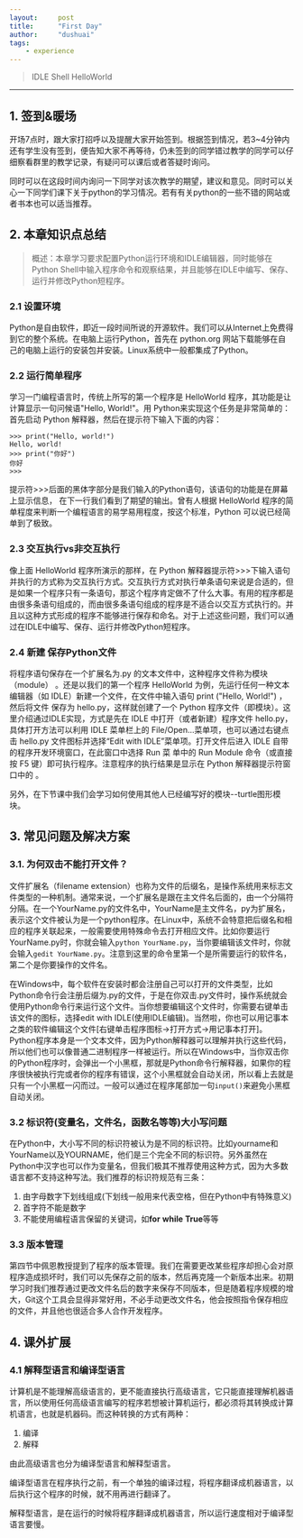 ```yaml
---
layout:     post
title:      "First Day"
author:     "dushuai"
tags:
    - experience
---
```


> IDLE Shell HelloWorld

<!--more-->

---

## 1. 签到&暖场

开场7点时，跟大家打招呼以及提醒大家开始签到。根据签到情况，若3~4分钟内还有学生没有签到，便告知大家不再等待，仍未签到的同学错过教学的同学可以仔细察看群里的教学记录，有疑问可以课后或者答疑时询问。

同时可以在这段时间内询问一下同学对该次教学的期望，建议和意见。同时可以关心一下同学们课下关于python的学习情况。若有有关python的一些不错的网站或者书本也可以适当推荐。

## 2. 本章知识点总结

> 概述：本章学习要求配置Python运行环境和IDLE编辑器，同时能够在Python Shell中输入程序命令和观察结果，并且能够在IDLE中编写、保存、运行并修改Python短程序。

### 2.1 设置环境

Python是自由软件，即近一段时间所说的开源软件。我们可以从Internet上免费得到它的整个系统。在电脑上运行Python，首先在 python.org 网站下载能够在自己的电脑上运行的安装包并安装。Linux系统中一般都集成了Python。

### 2.2 运行简单程序

学习一门编程语言时，传统上所写的第一个程序是 HelloWorld 程序，其功能是让计算显示一句问候语"Hello, World!"。用 Python来实现这个任务是非常简单的：首先启动 Python 解释器，然后在提示符下输入下面的内容：

```
>>> print("Hello, world!")
Hello, world!
>>> print("你好")
你好
>>>
```

提示符>>>后面的黑体字部分是我们输入的Python语句，该语句的功能是在屏幕上显示信息， 在下一行我们看到了期望的输出。曾有人根据 HelloWorld 程序的简单程度来判断一个编程语言的易学易用程度，按这个标准，Python 可以说已经简单到了极致。

### 2.3 交互执行vs非交互执行

像上面 HelloWorld 程序所演示的那样，在 Python 解释器提示符>>>下输入语句并执行的方式称为交互执行方式。交互执行方式对执行单条语句来说是合适的，但是如果一个程序只有一条语句，那这个程序肯定做不了什么大事。有用的程序都是由很多条语句组成的，而由很多条语句组成的程序是不适合以交互方式执行的。并且以这种方式形成的程序不能够进行保存和命名。对于上述这些问题，我们可以通过在IDLE中编写、保存、运行并修改Python短程序。

### 2.4 新建 保存Python文件

将程序语句保存在一个扩展名为.py 的文本文件中，这种程序文件称为模块（module） 。还是以我们的第一个程序 HelloWorld 为例，先运行任何一种文本编辑器（如 IDLE）新建一个文件，在文件中输入语句 print ("Hello, World!") ，然后将文件 保存为 hello.py，这样就创建了一个 Python 程序文件（即模块）。这里介绍通过IDLE实现，方式是先在 IDLE 中打开（或者新建）程序文件 hello.py，具体打开方法可以利用 IDLE 菜单栏上的 File/Open...菜单项，也可以通过右键点击 hello.py 文件图标并选择“Edit with IDLE”菜单项。打开文件后进入 IDLE 自带的程序开发环境窗口，在此窗口中选择 Run 菜 单中的 Run Module 命令（或直接按 F5 键）即可执行程序。注意程序的执行结果是显示在 Python 解释器提示符窗口中的 。

另外，在下节课中我们会学习如何使用其他人已经编写好的模块--turtle图形模块。

## 3. 常见问题及解决方案

### 3.1. 为何双击不能打开文件？

文件扩展名（filename extension）也称为文件的后缀名，是操作系统用来标志文件类型的一种机制。通常来说，一个扩展名是跟在主文件名后面的，由一个分隔符分隔。在一个YourName.py的文件名中，YourName是主文件名，py为扩展名，表示这个文件被认为是一个python程序。在Linux中，系统不会特意把后缀名和相应的程序关联起来，一般需要使用特殊命令去打开相应文件。比如你要运行YourName.py时，你就会输入```python YourName.py```，当你要编辑该文件时，你就会输入```gedit YourName.py```。注意到这里的命令里第一个是所需要运行的软件名，第二个是你要操作的文件名。 

在Windows中，每个软件在安装时都会注册自己可以打开的文件类型，比如Python命令行会注册后缀为.py的文件，于是在你双击.py文件时，操作系统就会使用Python命令行来运行这个文件。当你想要编辑这个文件时，你需要右键单击该文件的图标，选择edit with IDLE(使用IDLE编辑)。当然啦，你也可以用记事本之类的软件编辑这个文件[右键单击程序图标->打开方式->用记事本打开]。 Python程序本身是一个文本文件，因为Python解释器可以理解并执行这些代码，所以他们也可以像普通二进制程序一样被运行。所以在Windows中，当你双击你的Python程序时，会弹出一个小黑框，那就是Python命令行解释器，如果你的程序很快被执行完或者你的程序有错误，这个小黑框就会自动关闭，所以看上去就是只有一个小黑框一闪而过。一般可以通过在程序尾部加一句```input()```来避免小黑框自动关闭。

### 3.2 标识符(变量名，文件名，函数名等等)大小写问题 

在Python中，大小写不同的标识符被认为是不同的标识符。比如yourname和YourName以及YOURNAME，他们是三个完全不同的标识符。另外虽然在Python中汉字也可以作为变量名，但我们极其不推荐使用这种方式，因为大多数语言都不支持这种写法。我们推荐的标识符规范有三条：

1. 由字母数字下划线组成(下划线一般用来代表空格，但在Python中有特殊意义)
2. 首字符不能是数字
3. 不能使用编程语言保留的关键词，如**for** **while** **True**等等

### 3.3 版本管理

第四节中佩恩教授提到了程序的版本管理。我们在需要更改某些程序却担心会对原程序造成损坏时，我们可以先保存之前的版本，然后再克隆一个新版本出来。初期学习时我们推荐通过更改文件名后的数字来保存不同版本，但是随着程序规模的增大，Git这个工具会显得非常好用，不必手动更改文件名，他会按照指令保存相应的文件，并且他也很适合多人合作开发程序。

## 4. 课外扩展

### 4.1 解释型语言和编译型语言

计算机是不能理解高级语言的，更不能直接执行高级语言，它只能直接理解机器语言，所以使用任何高级语言编写的程序若想被计算机运行，都必须将其转换成计算机语言，也就是机器码。而这种转换的方式有两种：

1. 编译
2. 解释

由此高级语言也分为编译型语言和解释型语言。

编译型语言在程序执行之前，有一个单独的编译过程，将程序翻译成机器语言，以后执行这个程序的时候，就不用再进行翻译了。

解释型语言，是在运行的时候将程序翻译成机器语言，所以运行速度相对于编译型语言要慢。
